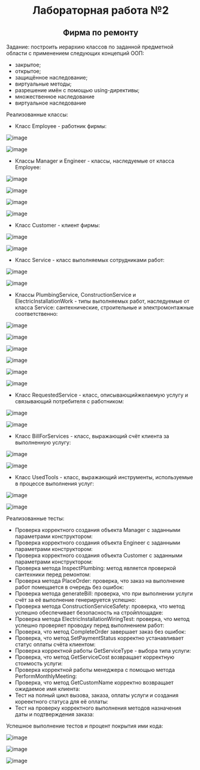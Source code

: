 <h1 align="center">Лабораторная работа №2</h1>
<h2 align="center">Фирма по ремонту</h2>


Задание: построить иерархию классов по заданной предметной области с применением следующих концепций ООП:
 - закрытое;
 - открытое;
 - защищённое наследование;
 - виртуальные методы;
 - разрешение имён с помощью using-директивы;
 - множественное наследование
 - виртуальное наследование

Реализованные классы:
 - Класс Employee - работник фирмы:

![image](https://github.com/MarkGfrv/PPOIS/assets/113544592/7b727ec0-f732-449d-9d00-71954dd1b5f7)

  ![image](https://github.com/MarkGfrv/PPOIS/assets/113544592/608aae34-a28f-49d9-8076-1effab81b222)

 - Классы Manager и Engineer - классы, наследуемые от класса Employee:

  ![image](https://github.com/MarkGfrv/PPOIS/assets/113544592/9174cef2-dee9-4af8-aff8-62d6dbca4392)

![image](https://github.com/MarkGfrv/PPOIS/assets/113544592/d44af1bc-7da6-4553-b610-a384d78d7090)

![image](https://github.com/MarkGfrv/PPOIS/assets/113544592/d8814f27-5462-4f8a-a331-4fc0bced7201)

![image](https://github.com/MarkGfrv/PPOIS/assets/113544592/881dda14-2777-48e0-bad2-007247927c24)

 - Класс Customer - клиент фирмы:

  ![image](https://github.com/MarkGfrv/PPOIS/assets/113544592/5717e705-5ccf-4699-afbd-5d769bf09e4a)
  
![image](https://github.com/MarkGfrv/PPOIS/assets/113544592/75e026a2-aba0-4af6-aa38-d742d765772f)

 - Класс Service - класс выполняемых сотрудниками работ:

![image](https://github.com/MarkGfrv/PPOIS/assets/113544592/03cf4326-81b6-47c3-9ca5-c1b2c2b2e419)

![image](https://github.com/MarkGfrv/PPOIS/assets/113544592/02278992-699f-4e64-ab82-d0982aa7d757)


 - Классы PlumbingService, ConstructionService и ElectricInstallationWork - типы выполняемых работ, наследуемые от класса Service: сантехнические, строительные и электромонтажные соответственно:

  ![image](https://github.com/MarkGfrv/PPOIS/assets/113544592/0c130d8d-0406-458d-b664-873ef74f9513)

  ![image](https://github.com/MarkGfrv/PPOIS/assets/113544592/a1756e60-ceb6-4c15-8467-52ab5ca57a14)

![image](https://github.com/MarkGfrv/PPOIS/assets/113544592/e0f888ed-4ab6-4220-acd6-ab53f1cf1ac7)

![image](https://github.com/MarkGfrv/PPOIS/assets/113544592/73e16803-a0b7-40b9-9e41-5e99d4d9f930)

![image](https://github.com/MarkGfrv/PPOIS/assets/113544592/ef6493b7-cb8f-4c7b-ba14-fe1c07f9a62c)

![image](https://github.com/MarkGfrv/PPOIS/assets/113544592/9217df56-8ebc-4ce7-80ea-b830bd526acb)


 - Класс RequestedService - класс, описывающийжелаемую услугу и связывающий потребителя с работником:

![image](https://github.com/MarkGfrv/PPOIS/assets/113544592/87c52a88-5bf0-4d71-8169-407df712bb1d)

![image](https://github.com/MarkGfrv/PPOIS/assets/113544592/85452ea6-f09e-403c-95f0-8a5e215ef43c)


 - Класс BillForServices - класс, выражающий счёт клиента за выполненную услугу:

  ![image](https://github.com/MarkGfrv/PPOIS/assets/113544592/7ea3b29c-5876-4435-a8ab-3ad4aed83807)

  ![image](https://github.com/MarkGfrv/PPOIS/assets/113544592/761aed93-8045-40f9-9acf-baa7c00eede3)


 - Класс UsedTools - класс, выражающий инструменты, используемые в процессе выполнения услуг:

![image](https://github.com/MarkGfrv/PPOIS/assets/113544592/a0417918-3c17-477d-b998-0b21f4a62733)

![image](https://github.com/MarkGfrv/PPOIS/assets/113544592/e61957e0-810e-4cba-a0a1-04045bb6b427)


Реализованные тесты:
 - Проверка корректного создания объекта Manager с заданными параметрами конструктором:
 - Проверка корректного создания объекта Engineer с заданными параметрами конструктором:
 - Проверка корректного создания объекта Customer с заданными параметрами конструктором:
 - Проверка метода InspectPlumbing: метод является проверкой сантехники перед ремонтом:
 - Проверка метода PlaceOrder: проверка, что заказ на выполнение работ помещается в очередь без ошибок:
 - Проверка метода generateBill: проверка, что при выполнении услуги счёт за её выполнение генерируется успешно:
 - Проверка метода ConstructionServiceSafety: проверка, что метод успешно обеспечивает безопасность на стройплощадке:
 - Проверка метода ElectricInstallationWiringTest: проверка, что метод успешно проверяет проводку перед выполнением работ:
 - Проверка, что метод CompleteOrder завершает заказ без ошибок:
 - Проверка, что метод SetPaymentStatus корректно устанавливает статус оплаты счёта клиентом:
 - Проверка корректной работы GetServiceType - выбора типа услуги:
 - Проверка, что метод GetServiceCost возвращает корректную стоимость услуги:
 - Проверка корректной работы менеджера с помощью метода PerformMonthlyMeeting:
 - Проверка, что метод GetCustomName корректно возвращает ожидаемое имя клиента:
 - Тест на полный цикл вызова, заказа, оплаты услуги и создания кореектного статуса для её оплаты:
 - Тест на проверку корректного выполнения методов назначения даты и подтверждения заказа:


Успешное выполнение тестов и процент покрытия ими кода:

![image](https://github.com/MarkGfrv/PPOIS/assets/113544592/fb07fb47-c830-4e03-89e4-e3d743ad011a)

![image](https://github.com/MarkGfrv/PPOIS/assets/113544592/0d91fef7-de96-468f-a8a3-ba6f3562e04a)


![image](https://github.com/MarkGfrv/PPOIS/assets/113544592/9d11bda5-970a-46f5-9809-99d330ef736a)


